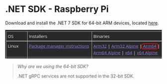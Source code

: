 # .NET SDK - Raspberry Pi

Download and install the .NET 7 SDK for 64-bit ARM devices, located [here](https://dotnet.microsoft.com/en-us/download/dotnet/7.0).

![Image](../../img/dotnet_sdk_arm64.jpg)

> _Why are we using the 64-bit SDK?_
>
> .NET gRPC services are not supported in the 32-bit SDK.
